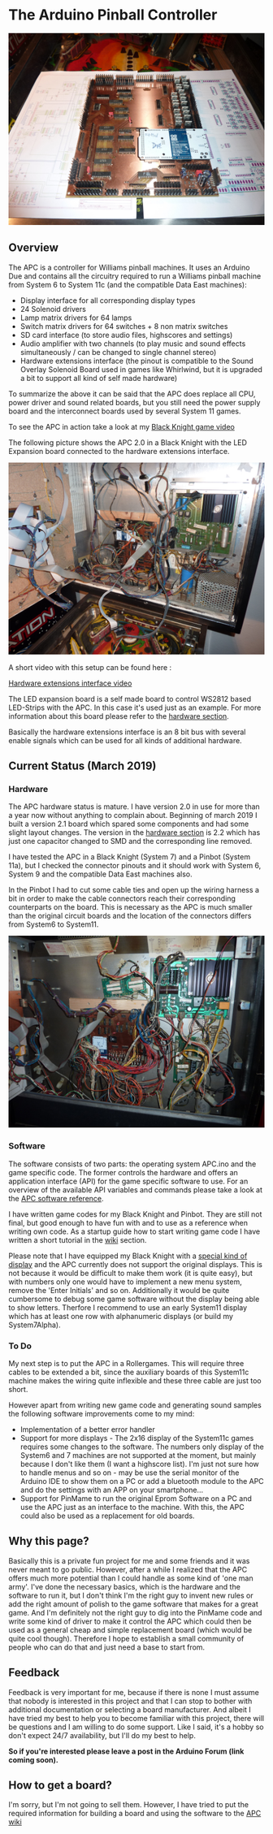 # The Arduino Pinball Controller
![APC 2.0](https://github.com/AmokSolderer/APC/blob/master/DOC/PICS/APC.JPG)
## Overview

The APC is a controller for Williams pinball machines. It uses an Arduino Due and contains all the circuitry required to run a Williams pinball machine from System 6 to System 11c (and the compatible Data East machines):

* Display interface for all corresponding display types
* 24 Solenoid drivers
* Lamp matrix drivers for 64 lamps
* Switch matrix drivers for 64 switches + 8 non matrix switches
* SD card interface (to store audio files, highscores and settings)
* Audio amplifier with two channels (to play music and sound effects simultaneously / can be changed to single channel stereo)
* Hardware extensions interface (the pinout is compatible to the Sound Overlay Solenoid Board used in games like Whirlwind, but it is upgraded a bit to support all kind of self made hardware)

To summarize the above it can be said that the APC does replace all CPU, power driver and sound related boards, but you still need the power supply board and the interconnect boards used by several System 11 games.

To see the APC in action take a look at my [Black Knight game video](https://youtu.be/N5ipyHBKzgs)

The following picture shows the APC 2.0 in a Black Knight with the LED Expansion board connected to the hardware extensions interface.

![Arduino Pinball Controller](https://github.com/AmokSolderer/APC/blob/master/DOC/PICS/BKopen.JPG)

A short video with this setup can be found here : 

[Hardware extensions interface video](https://youtu.be/8BnVTpKq-2Y)

The LED expansion board is a self made board to control WS2812 based LED-Strips with the APC. In this case it's used just as an example. For more information about this board please refer to the [hardware section](https://github.com/AmokSolderer/APC/tree/master/DOC/Hardware).

Basically the hardware extensions interface is an 8 bit bus with several enable signals which can be used for all kinds of additional hardware.

## Current Status (March 2019)

### Hardware

The APC hardware status is mature. I have version 2.0 in use for more than a year now without anything to complain about. Beginning of march 2019 I built a version 2.1 board which spared some components and had some slight layout changes. The version in the [hardware section](https://github.com/AmokSolderer/APC/tree/master/DOC/Hardware) is 2.2 which has just one capacitor changed to SMD and the corresponding line removed.

I have tested the APC in a Black Knight (System 7) and a Pinbot (System 11a), but I checked the connector pinouts and it should work with System 6, System 9 and the compatible Data East machines also.

In the Pinbot I had to cut some cable ties and open up the wiring harness a bit in order to make the cable connectors reach their corresponding counterparts on the board. This is necessary as the APC is much smaller than the original circuit boards and the location of the connectors differs from System6 to System11.

![Pic Pinbot](https://github.com/AmokSolderer/APC/blob/master/DOC/PICS/APC_Pinbot.JPG)

### Software

The software consists of two parts: the operating system APC.ino and the game specific code. The former controls the hardware and offers an application interface (API) for the game specific software to use. For an overview of the available API variables and commands please take a look at the
[APC software reference](https://github.com/AmokSolderer/APC/blob/master/DOC/Software/APC_SW_reference.pdf).

I have written game codes for my Black Knight and Pinbot. They are still not final, but good enough to have fun with and to use as a reference when writing own code. As a startup guide how to start writing game code I have written a short tutorial in the [wiki](https://github.com/AmokSolderer/APC/wiki) section.

Please note that I have equipped my Black Knight with a [special kind of display](https://github.com/AmokSolderer/APC/tree/master/DOC/Hardware/Sys7Alpha) and the APC currently does not support the original displays. This is not because it would be difficult to make them work (it is quite easy), but with numbers only one would have to implement a new menu system, remove the 'Enter Initials' and so on. Additionally it would be quite cumbersome to debug some game software without the display being able to show letters. Therfore I recommend to use an early System11 display which has at least one row with alphanumeric displays (or build my System7Alpha).

### To Do

My next step is to put the APC in a Rollergames. This will require three cables to be extended a bit, since the auxiliary boards of this System11c machine makes the wiring quite inflexible and these three cable are just too short.

However apart from writing new game code and generating sound samples the following software improvements come to my mind:

* Implementation of a better error handler
* Support for more displays - The 2x16 display of the System11c games requires some changes to the software. The numbers only display of the System6 and 7 machines are not supported at the moment, but mainly because I don't like them (I want a highscore list). I'm just not sure how to handle menus and so on - may be use the serial monitor of the Arduino IDE to show them on a PC or add a bluetooth module to the APC and do the settings with an APP on your smartphone...
* Support for PinMame to run the original Eprom Software on a PC and use the APC just as an interface to the machine. With this, the APC could also be used as a replacement for old boards.

## Why this page?

Basically this is a private fun project for me and some friends and it was never meant to go public. However, after a while I realized that the APC offers much more potential than I could handle as some kind of 'one man army'. I've done the necessary basics, which is the hardware and the software to run it, but I don't think I'm the right guy to invent new rules or add the right amount of polish to the game software that makes for a great game. And I'm definitely not the right guy to dig into the PinMame code and write some kind of driver to make it control the APC which could then be used as a general cheap and simple replacement board (which would be quite cool though). Therefore I hope to establish a small community of people who can do that and just need a base to start from.
 
## Feedback

Feedback is very important for me, because if there is none I must assume that nobody is interested in this project and that I can stop to bother with additional documentation or selecting a board manufacturer. And albeit I have tried my best to help you to become familiar with this project, there will be questions and I am willing to do some support. Like I said, it's a hobby so don't expect 24/7 availability, but I'll do my best to help.

**So if you're interested please leave a post in the Arduino Forum (link coming soon).**

## How to get a board?

I'm sorry, but I'm not going to sell them. However, I have tried to put the required information for building a board and using the software to the [APC wiki](https://github.com/AmokSolderer/APC/wiki/Home)
